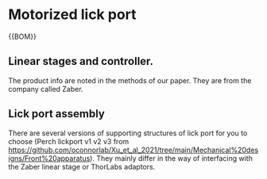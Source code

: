# Motorized lick port

{{BOM}}

## Linear stages and controller.

The product info are noted in the methods of our paper.
They are from the company called Zaber.

## Lick port assembly

There are several versions of supporting structures of lick port for you to choose (Perch lickport v1 v2 v3 from <https://github.com/oconnorlab/Xu_et_al_2021/tree/main/Mechanical%20designs/Front%20apparatus>).
They mainly differ in the way of interfacing with the Zaber linear stage or ThorLabs adaptors.
